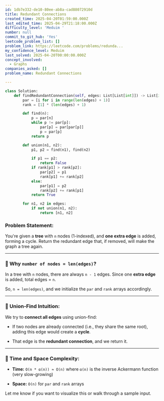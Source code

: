 ```yaml
---
id: 1db7e332-de10-80ee-ab8a-cad88072910d
title: Redundant Connections
created_time: 2025-04-20T01:59:00.000Z
last_edited_time: 2025-04-29T21:18:00.000Z
difficulty_level: 'Meduim '
number: null
commit_to_git_hub: 'Yes'
leetcode_problem_list: []
problem_link: https://leetcode.com/problems/redunda...
my_confidence_level: Meduim
last_solved: 2025-04-20T00:00:00.000Z
concept_involved:
  - Graphs
companies_asked: []
problem_name: Redundant Connections

---
```


```python
class Solution:
    def findRedundantConnection(self, edges: List[List[int]]) -> List[int]:
        par = [i for i in range(len(edges) + 1)]
        rank = [1] * (len(edges) + 1)

        def find(n):
            p = par[n]
            while p != par[p]:
                par[p] = par[par[p]]
                p = par[p]
            return p

        def union(n1, n2):
            p1, p2 = find(n1), find(n2)

            if p1 == p2:
                return False
            if rank[p1] > rank[p2]:
                par[p2] = p1
                rank[p1] += rank[p2]
            else:
                par[p1] = p2
                rank[p2] += rank[p1]
            return True

        for n1, n2 in edges:
            if not union(n1, n2):
                return [n1, n2]
```

### Problem Statement:

You're given a **tree** with `n` nodes (1-indexed), and **one extra edge** is added, forming a cycle. Return the redundant edge that, if removed, will make the graph a tree again.

***

### 🔹 Why `number of nodes = len(edges)`?

In a tree with `n` nodes, there are always `n - 1` edges. Since one **extra edge** is added, total edges = `n`.

So, `n = len(edges)`, and we initialize the `par` and `rank` arrays accordingly.

***

### 🔹 Union-Find Intuition:

We try to **connect all edges** using union-find:

*   If two nodes are already connected (i.e., they share the same root), adding this edge would create a **cycle**.

*   That edge is the **redundant connection**, and we return it.

***

### 🔹 Time and Space Complexity:

*   **Time:** `O(n * α(n)) ≈ O(n)` where `α(n)` is the inverse Ackermann function (very slow-growing)

*   **Space:** `O(n)` for `par` and `rank` arrays

Let me know if you want to visualize this or walk through a sample input.
